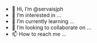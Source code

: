 - 👋 Hi, I’m @servaisjph
- 👀 I’m interested in ...
- 🌱 I’m currently learning ...
- 💞️ I’m looking to collaborate on ...
- 📫 How to reach me ...

<!---
servaisjph/servaisjph is a ✨ special ✨ repository because its `README.md` (this file) appears on your GitHub profile.
You can click the Preview link to take a look at your changes.
--->
